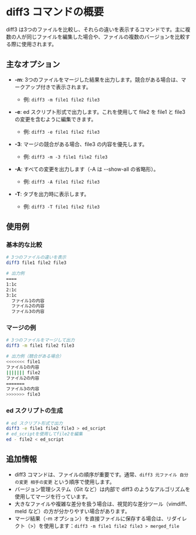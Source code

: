 # diff3 コマンドの概要

diff3 は3つのファイルを比較し、それらの違いを表示するコマンドです。主に複数の人が同じファイルを編集した場合や、ファイルの複数のバージョンを比較する際に使用されます。

## 主なオプション

- **-m**: 3つのファイルをマージした結果を出力します。競合がある場合は、マークアップ付きで表示されます。
  - 例: `diff3 -m file1 file2 file3`

- **-e**: ed スクリプト形式で出力します。これを使用して file2 を file1 と file3 の変更を含むように編集できます。
  - 例: `diff3 -e file1 file2 file3`

- **-3**: マージの競合がある場合、file3 の内容を優先します。
  - 例: `diff3 -m -3 file1 file2 file3`

- **-A**: すべての変更を出力します（-A は --show-all の省略形）。
  - 例: `diff3 -A file1 file2 file3`

- **-T**: タブを出力時に表示します。
  - 例: `diff3 -T file1 file2 file3`

## 使用例

### 基本的な比較

```bash
# 3つのファイルの違いを表示
diff3 file1 file2 file3

# 出力例
====
1:1c
2:1c
3:1c
  ファイル1の内容
  ファイル2の内容
  ファイル3の内容
```

### マージの例

```bash
# 3つのファイルをマージして出力
diff3 -m file1 file2 file3

# 出力例（競合がある場合）
<<<<<<< file1
ファイル1の内容
||||||| file2
ファイル2の内容
=======
ファイル3の内容
>>>>>>> file3
```

### ed スクリプトの生成

```bash
# ed スクリプト形式で出力
diff3 -e file1 file2 file3 > ed_script
# ed_scriptを使用してfile2を編集
ed - file2 < ed_script
```

## 追加情報

- diff3 コマンドは、ファイルの順序が重要です。通常、`diff3 元ファイル 自分の変更 相手の変更` という順序で使用します。
- バージョン管理システム（Git など）は内部で diff3 のようなアルゴリズムを使用してマージを行っています。
- 大きなファイルや複雑な差分を扱う場合は、視覚的な差分ツール（vimdiff、meld など）の方が分かりやすい場合があります。
- マージ結果（-m オプション）を直接ファイルに保存する場合は、リダイレクト（>）を使用します：`diff3 -m file1 file2 file3 > merged_file`